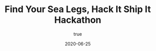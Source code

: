 ---
author:
  name: "Jatin Dehmiwal"
date: 2020-06-25
title: Find Your Sea Legs, Hack It Ship It Hackathon
eventname: MLH
eventlocation:
weight: 10
---